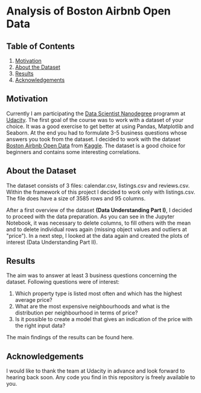 # Analysis of Boston Airbnb Open Data

## Table of Contents

1. [Motivation](#motivation)
2. [About the Dataset](#data)
3. [Results](#results)
4. [Acknowledgements](#acknowledgements)

## Motivation <a name="motivation"></a>

Currently I am participating the [Data Scientist Nanodegree](https://www.udacity.com/course/data-scientist-nanodegree--nd025) programm at [Udacity](https://www.udacity.com/). The first goal of the course was to work with a dataset of your choice. It was a good exercise to get better at using Pandas, Matplotlib and Seaborn. At the end you had to formulate 3-5 business questions whose answers you took from the dataset. I decided to work with the dataset [Boston Airbnb Open Data](https://www.kaggle.com/airbnb/boston) from [Kaggle](https://www.kaggle.com/). The dataset is a good choice for beginners and contains some interesting correlations.

## About the Dataset <a name="data"></a>

The dataset consists of 3 files: calendar.csv, listings.csv and reviews.csv. Within the framework of this project I decided to work only with listings.csv. The file does have a size of 3585 rows and 95 columns.

After a first overview of the dataset **(Data Understanding Part I)**, I decided to proceed with the data preparation. As you can see in the Jupyter Notebook, it was necessary to delete columns, to fill others with the mean and to delete individual rows again (missing object values and outliers at "price"). In a next step, I looked at the data again and created the plots of interest (Data Understanding Part II).

## Results <a name="results"></a>

The aim was to answer at least 3 business questions concerning the dataset. Following questions were of interest:

1. Which property type is listed most often and which has the highest average price?
2. What are the most expensive neighbourhoods and what is the distribution per neighbourhood in terms of price?
3. Is it possible to create a model that gives an indication of the price with the right input data?

The main findings of the results can be found here.

## Acknowledgements <a name="acknowledgements"></a>

I would like to thank the team at Udacity in advance and look forward to hearing back soon. Any code you find in this repository is freely available to you.

